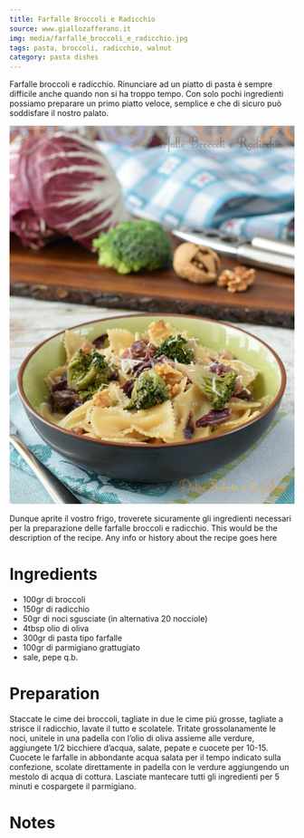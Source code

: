 ```yaml
---
title: Farfalle Broccoli e Radicchio
source: www.giallozafferano.it
img: media/farfalle_broccoli_e_radicchio.jpg
tags: pasta, broccoli, radicchio, walnut
category: pasta dishes
---
```

Farfalle broccoli e radicchio. Rinunciare ad un piatto di pasta è sempre difficile anche quando non si ha troppo tempo. Con solo pochi ingredienti possiamo preparare un primo piatto veloce, semplice e che di sicuro può soddisfare il nostro palato.

![Farfalle Broccoli e Radicchio](media/farfalle_broccoli_e_radicchio.jpg)

Dunque aprite il vostro frigo, troverete sicuramente gli ingredienti necessari per la preparazione delle farfalle broccoli e radicchio.
This would be the description of the recipe. Any info or history about the recipe goes here

Ingredients
===========

* 100gr di broccoli
* 150gr di radicchio
* 50gr di noci sgusciate (in alternativa 20 nocciole)
* 4tbsp olio di oliva
* 300gr di pasta tipo farfalle
* 100gr di parmigiano grattugiato
* sale, pepe q.b.

Preparation
===========

Staccate le cime dei broccoli, tagliate in due le cime più grosse, tagliate a strisce il radicchio, lavate il tutto e scolatele. Tritate grossolanamente le noci, unitele in una padella con l’olio di oliva assieme alle verdure, aggiungete 1/2 bicchiere d’acqua, salate, pepate e cuocete per 10-15. Cuocete le farfalle in abbondante acqua salata per il tempo indicato sulla confezione, scolate direttamente in padella con le verdure aggiungendo un mestolo di acqua di cottura. Lasciate mantecare tutti gli ingredienti per 5 minuti e cospargete  il parmigiano.

Notes
=====
